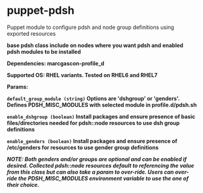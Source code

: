 <h1>puppet-pdsh</h1>

<p>Puppet module to configure pdsh and node group definitions using exported resources</p>

<b>base pdsh class
include on nodes where you want pdsh and enabled pdsh modules to be installed<b>

Dependencies:
  marcgascon-profile_d

Supported OS:
  RHEL variants.  Tested on RHEL6 and RHEL7

Params:

 `default_group_module (string)`
   Options are 'dshgroup' or 'genders'.  Defines PDSH_MISC_MODULES with selected module in profile.d/pdsh.sh

 `enable_dshgroup (boolean)`
    Install packages and ensure presence of basic files/directories needed for pdsh::node resources to use dsh group definitions

 `enable_genders (boolean)`
    Install packages and ensure presence of /etc/genders for resources to use gender group definitions

  <i>NOTE:  Both genders and/or groups are optional and can be enabled if desired.  Collected pdsh::node resources default to 
         referencing the value from this class but can also take a param to over-ride.
         Users can over-ride the PDSH_MISC_MODULES environment variable to use the one of their choice.</i>
